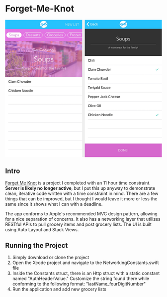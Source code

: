 # Forget-Me-Knot

![Forget Me Knot Gallery](Readme_Assets/Forget_Me_Knot_Gallery.png?raw=true "Forget Me Knot Gallery")

## Intro

[Forget Me Knot](http://emanleet.com/portfolio/forget-me-knot/ "Forget Me Knot") is a project I completed with an 11 hour time constraint. **Server is likely no longer active**, but I put this up anyway to demonstrate clean, iterative code written with a time constraint in mind. There are a few things that can be improved, but I thought I would leave it more or less the same since it shows what I can with a deadline.

The app conforms to Apple's recommended MVC design pattern, allowing for a nice separation of concerns. It also has a networking layer that utilizes RESTful APIs to pull grocery items and post grocery lists. The UI is built using Auto Layout and Stack Views.

## Running the Project

1. Simply download or clone the project
2. Open the Xcode project and navigate to the NetworkingConstants.swift file
3. Inside the Constants struct, there is an Http struct with a static constant named "AuthHeaderValue." Customize the string found there while conforming to the following format: "lastName_fourDigitNumber"
4. Run the application and add new grocery lists
